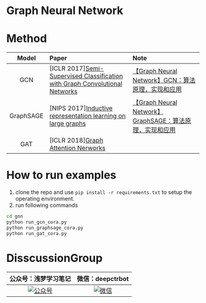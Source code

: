 # Graph Neural Network

# Method


|   Model   | Paper                                                                                                                      | Note                                                                                        |
| :-------: | :------------------------------------------------------------------------------------------------------------------------- | :------------------------------------------------------------------------------------------ |
| GCN  | [ICLR 2017][Semi-Supervised Classification with Graph Convolutional Networks](https://arxiv.org/pdf/1609.02907) | [【Graph Neural Network】GCN：算法原理，实现和应用](https://zhuanlan.zhihu.com/p/78624225)  |
| GraphSAGE  | [NIPS 2017][Inductive representation learning on large graphs](https://papers.nips.cc/paper/6703-inductive-representation-learning-on-large-graphs.pdf) | [【Graph Neural Network】GraphSAGE：算法原理，实现和应用](https://zhuanlan.zhihu.com/p/79637787)  |
| GAT  | [ICLR 2018][Graph Attention Nerworks](https://arxiv.org/pdf/1710.10903.pdf) |  |

# How to run examples
1. clone the repo and use `pip install -r requirements.txt` to setup the operating environment.
2. run following commands
```bash
cd gnn
python run_gcn_cora.py
python run_graphsage_cora.py
python run_gat_cora.py
```

# DisscussionGroup
|公众号：浅梦学习笔记|微信：deepctrbot|
|:--:|:--:|
| [![公众号](https://github.com/shenweichen/GraphEmbedding/blob/master/pics/code.png)](https://github.com/shenweichen/AlgoNotes)| [![微信](https://github.com/shenweichen/GraphEmbedding/blob/master/pics/deepctrbot.png)](https://github.com/shenweichen/AlgoNotes)|
